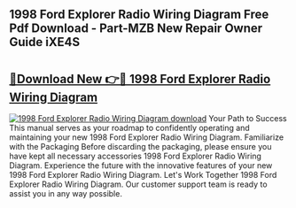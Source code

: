 ## 1998 Ford Explorer Radio Wiring Diagram Free Pdf Download - Part-MZB New Repair Owner Guide iXE4S

# <h2><a href="http://dfpnso.blite.top/?on=1998+Ford+Explorer+Radio+Wiring+Diagram">🔗Download New 👉🔴 1998 Ford Explorer Radio Wiring Diagram</a></h2>

[![1998 Ford Explorer Radio Wiring Diagram download](https://i.imgur.com/lujVjoI.png)](http://dfpnso.blite.top/?on=1998+Ford+Explorer+Radio+Wiring+Diagram)
Your Path to Success This manual serves as your roadmap to confidently operating and maintaining your new 1998 Ford Explorer Radio Wiring Diagram. Familiarize with the Packaging Before discarding the packaging, please ensure you have kept all necessary accessories 1998 Ford Explorer Radio Wiring Diagram. Experience the future with the innovative features of your new 1998 Ford Explorer Radio Wiring Diagram. Let's Work Together 1998 Ford Explorer Radio Wiring Diagram. Our customer support team is ready to assist you in any way possible.
